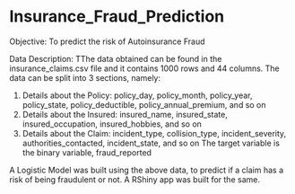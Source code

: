 # Insurance_Fraud_Prediction

Objective: To predict the risk of Autoinsurance Fraud

Data Description:
TThe data obtained can be found in the insurance_claims.csv file and it contains 1000 rows and 44 columns. The data can be split into 3 sections, namely:
1. Details about the Policy: policy_day, policy_month, policy_year, policy_state, policy_deductible, policy_annual_premium, and so on
2. Details about the Insured: insured_name, insured_state, insured_occupation, insured_hobbies, and so on
3. Details about the Claim: incident_type, collision_type, incident_severity, authorities_contacted, incident_state, and so on
The target variable is the binary variable, fraud_reported

A Logistic Model was built using the above data, to predict if a claim has a risk of being fraudulent or not. A RShiny app was built for the same.
